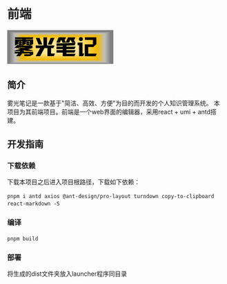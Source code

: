 # 前端
![img.png](../res/Icon.png)

## 简介
雾光笔记是一款基于"简洁、高效、方便"为目的而开发的个人知识管理系统。 
本项目为其前端项目。前端是一个web界面的编辑器，采用react + umi + antd搭建。

## 开发指南
### 下载依赖

下载本项目之后进入项目根路径，下载如下依赖：

`pnpm i antd axios @ant-design/pro-layout turndown copy-to-clipboard react-markdown -S`

### 编译
`pnpm build`


### 部署
将生成的dist文件夹放入launcher程序同目录